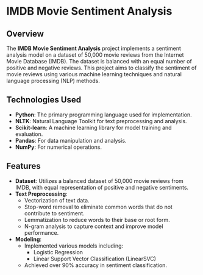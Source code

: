 # IMDB Movie Sentiment Analysis

## Overview

The **IMDB Movie Sentiment Analysis** project implements a sentiment analysis model on a dataset of 50,000 movie reviews from the Internet Movie Database (IMDB). The dataset is balanced with an equal number of positive and negative reviews. This project aims to classify the sentiment of movie reviews using various machine learning techniques and natural language processing (NLP) methods.

## Technologies Used

- **Python**: The primary programming language used for implementation.
- **NLTK**: Natural Language Toolkit for text preprocessing and analysis.
- **Scikit-learn**: A machine learning library for model training and evaluation.
- **Pandas**: For data manipulation and analysis.
- **NumPy**: For numerical operations.

## Features

- **Dataset**: Utilizes a balanced dataset of 50,000 movie reviews from IMDB, with equal representation of positive and negative sentiments.
- **Text Preprocessing**:
  - Vectorization of text data.
  - Stop-word removal to eliminate common words that do not contribute to sentiment.
  - Lemmatization to reduce words to their base or root form.
  - N-gram analysis to capture context and improve model performance.
- **Modeling**:
  - Implemented various models including:
    - Logistic Regression
    - Linear Support Vector Classification (LinearSVC)
  - Achieved over 90% accuracy in sentiment classification.
